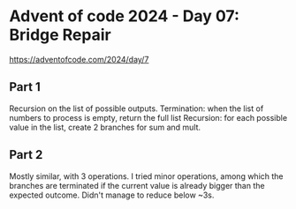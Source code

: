 # Advent of code 2024 - Day 07: Bridge Repair

https://adventofcode.com/2024/day/7

## Part 1

Recursion on the list of possible outputs.
Termination: when the list of numbers to process is empty, return the full list
Recursion: for each possible value in the list, create 2 branches for sum and mult.

## Part 2

Mostly similar, with 3 operations. I tried minor operations, among which the branches are terminated if the current value is already bigger than the expected outcome.
Didn't manage to reduce below ~3s.
